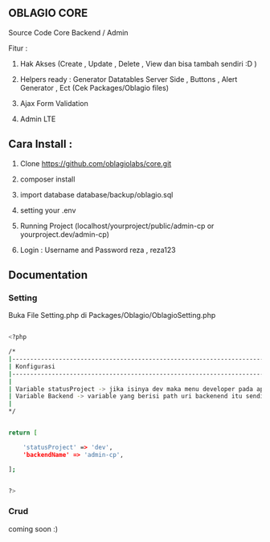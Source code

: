 ## OBLAGIO CORE 
Source Code Core Backend / Admin 

Fitur :

1. Hak Akses (Create , Update , Delete , View dan bisa tambah sendiri :D )

2. Helpers ready : Generator Datatables Server Side , Buttons , Alert Generator , Ect (Cek Packages/Oblagio files)  

3. Ajax Form Validation

4. Admin LTE

## Cara Install :

1. Clone https://github.com/oblagiolabs/core.git

2. composer install

3. import database database/backup/oblagio.sql

4. setting your .env 

5. Running Project (localhost/yourproject/public/admin-cp or yourproject.dev/admin-cp)

6. Login  : Username and Password reza , reza123

## Documentation

### Setting

Buka File Setting.php di Packages/Oblagio/OblagioSetting.php

```sh

<?php

/*
|--------------------------------------------------------------------------
| Konfigurasi
|--------------------------------------------------------------------------
|
| Variable statusProject -> jika isinya dev maka menu developer pada aplikasi tetap ada jika isinya live maka menu developer hilang
| Variable Backend -> variable yang berisi path uri backenend itu sendiri. jika variable backendName diubah maka uri nya pun berubah.
|
*/


return [

	'statusProject' => 'dev',
	'backendName' => 'admin-cp', 

];


?>
```

### Crud

coming soon :)
